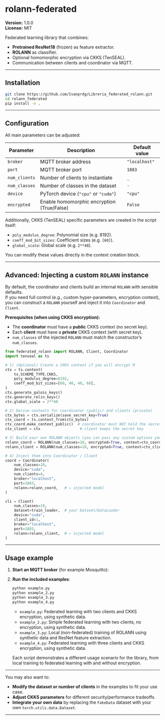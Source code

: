 # rolann-federated

**Version:** 1.0.0  
**License:** MIT

Federated learning library that combines:
- **Pretrained ResNet18** (frozen) as feature extractor.  
- **ROLANN** as classifier.  
- Optional homomorphic encryption via CKKS (TenSEAL).  
- Communication between clients and coordinator via MQTT.

---

## Installation

```bash
git clone https://github.com/Ivanprdg/Libreria_federated_rolann.git
cd rolann_federated
pip install -e .
```
---

## Configuration

All main parameters can be adjusted:

| Parameter         | Description                                         | Default value      |
|-------------------|-----------------------------------------------------|--------------------|
| `broker`          | MQTT broker address                                 | `"localhost"`      |
| `port`            | MQTT broker port                                    | `1883`             |
| `num_clients`     | Number of clients to instantiate                    | `_`                |
| `num_classes`     | Number of classes in the dataset                    | `-`                |
| `device`          | PyTorch device (`"cpu"` or `"cuda"`)                | `"cpu"`            |
| `encrypted`       | Enable homomorphic encryption (True/False)          | `False`            |

Additionally, CKKS (TenSEAL) specific parameters are created in the script itself:

- `poly_modulus_degree`: Polynomial size (e.g. 8192).
- `coeff_mod_bit_sizes`: Coefficient sizes (e.g. `[60]`).
- `global_scale`: Global scale (e.g. `2**40`).

You can modify these values directly in the context creation block.

---

## Advanced: Injecting a custom `ROLANN` instance

By default, the coordinator and clients build an internal `ROLANN` with sensible defaults.  
If you need full control (e.g., custom hyper-parameters, encryption context), you can construct a `ROLANN` yourself and inject it into `Coordinator` and `Client`.

**Prerequisites (when using CKKS encryption):**
- The **coordinator** must have a **public** CKKS context (no secret key).
- Each **client** must have a **private** CKKS context (with secret key).
- `num_classes` of the injected `ROLANN` must match the constructor’s `num_classes`.

```python
from federated_rolann import ROLANN, Client, Coordinator
import tenseal as ts

# 1) (Optional) Create a CKKS context if you will encrypt M
ctx = ts.context(
    ts.SCHEME_TYPE.CKKS,
    poly_modulus_degree=8192,
    coeff_mod_bit_sizes=[60, 40, 40, 60],
)
ctx.generate_galois_keys()
ctx.generate_relin_keys()
ctx.global_scale = 2**40

# 2) Derive contexts for coordinator (public) and clients (private)
ctx_bytes = ctx.serialize(save_secret_key=True)
ctx_coord = ts.context_from(ctx_bytes)
ctx_coord.make_context_public()  # coordinator must NOT hold the secret key
ctx_client = ctx                  # client keeps the secret key

# 3) Build your own ROLANN objects (you can pass any custom options your ROLANN supports)
rolann_coord = ROLANN(num_classes=10, encrypted=True, context=ctx_coord)
rolann_client = ROLANN(num_classes=10, encrypted=True, context=ctx_client)

# 4) Inject them into Coordinator / Client
coord = Coordinator(
    num_classes=10,
    device="cuda",
    num_clients=4,
    broker="localhost",
    port=1883,
    rolann=rolann_coord,   # ← injected model
)

cli = Client(
    num_classes=10,
    dataset=train_loader,  # your Dataset/DataLoader
    device="cuda",
    client_id=1,
    broker="localhost",
    port=1883,
    rolann=rolann_client,  # ← injected model
)
```
---

## Usage example

1. **Start an MQTT broker** (for example Mosquitto):

2. **Run the included examples**:

   ```bash
   python example.py
   python example_2.py
   python example_3.py
   python example_4.py
   ```

   - `example.py`: Federated learning with two clients and CKKS encryption, using synthetic data.
   - `example_2.py`: Simple federated learning with two clients, no encryption, using synthetic data.
   - `example_3.py`: Local (non-federated) training of ROLANN using synthetic data and ResNet feature extraction.
   - `example_4.py`: Federated learning with three clients and CKKS encryption, using synthetic data.

   Each script demonstrates a different usage scenario for the library, from local training to federated learning with and without encryption.

---

You may also want to:
- **Modify the dataset or number of clients** in the examples to fit your use case.
- **Adjust CKKS parameters** for different security/performance tradeoffs.
- **Integrate your own data** by replacing the `FakeData` dataset with your own `torch.utils.data.Dataset`.

---
